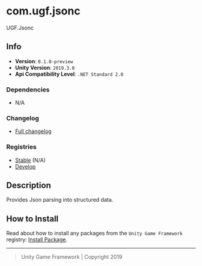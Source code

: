 # com.ugf.jsonc

UGF.Jsonc

## Info

- **Version**: `0.1.0-preview`
- **Unity Version**: `2019.3.0`
- **Api Compatibility Level**: `.NET Standard 2.0`

### Dependencies

- N/A

### Changelog

- [Full changelog][1]

### Registries

- [Stable][2] (N/A)
- [Develop][3]

## Description

Provides Json parsing into structured data.

## How to Install

Read about how to install any packages from the `Unity Game Framework` registry: [Install Package][4].

---
> Unity Game Framework | Copyright 2019

[1]: changelog.md
[2]: https://bintray.com/unity-game-framework/stable/com.ugf.jsonc
[3]: https://bintray.com/unity-game-framework/dev/com.ugf.jsonc
[4]: https://github.com/unity-game-framework/ugf-documentation/wiki/Install-Package
